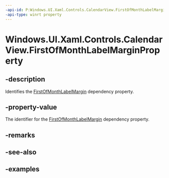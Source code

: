 ```yaml
---
-api-id: P:Windows.UI.Xaml.Controls.CalendarView.FirstOfMonthLabelMarginProperty
-api-type: winrt property
---
```


# Windows.UI.Xaml.Controls.CalendarView.FirstOfMonthLabelMarginProperty

<!--
public static Windows.UI.Xaml.DependencyProperty FirstOfMonthLabelMarginProperty { get; }
-->


## -description

Identifies the [FirstOfMonthLabelMargin](calendarview_firstofmonthlabelmargin.md) dependency property.

## -property-value

The identifier for the [FirstOfMonthLabelMargin](calendarview_firstofmonthlabelmargin.md) dependency property.

## -remarks

## -see-also

## -examples


